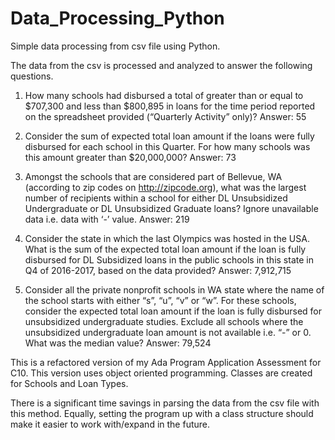 # Data_Processing_Python
Simple data processing from csv file using Python.

The data from the csv is processed and analyzed to answer the following questions. 

1. How many schools had disbursed a total of greater than or equal
to $707,300 and less than $800,895 in loans for the time period reported
on the spreadsheet provided (“Quarterly Activity” only)?
Answer: 55

2. Consider the sum of expected total loan amount if the loans were fully disbursed 
for each school in this Quarter. For how many schools was this amount greater 
than $20,000,000?
Answer: 73

3. Amongst the schools that are considered part of Bellevue, WA 
(according to zip codes on http://zipcode.org), what was the largest 
number of recipients within a school for either DL Unsubsidized 
Undergraduate or DL Unsubsidized Graduate loans? Ignore unavailable 
data i.e. data with ‘-’ value.
Answer: 219

4. Consider the state in which the last Olympics was hosted in the USA. What is the 
sum of the expected total loan amount if the loan is fully disbursed for 
DL Subsidized loans in the public schools in this state in Q4 of 2016-2017, 
based on the data provided?
Answer: 7,912,715

5. Consider all the private nonprofit schools in WA state where the 
name of the school starts with either “s”, “u”, “v” or “w”. For 
these schools, consider the expected total loan amount if the 
loan is fully disbursed for unsubsidized undergraduate studies. 
Exclude all schools where the unsubsidized undergraduate loan 
amount is not available i.e. “-” or 0. What was the median value?
Answer: 79,524

This is a refactored version of my Ada Program Application Assessment for C10. 
This version uses object oriented programming. Classes are created for 
Schools and Loan Types.

There is a significant time savings in parsing the data from the csv file 
with this method. Equally, setting the program up with a class structure 
should make it easier to work with/expand in the future.  
